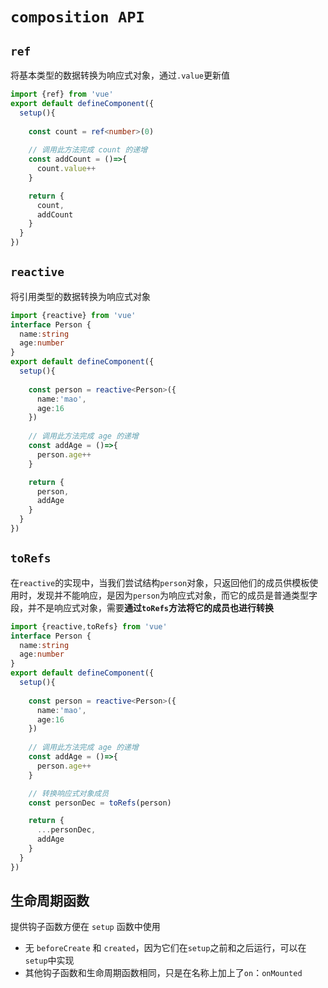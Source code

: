 # `composition API`

## `ref`
将基本类型的数据转换为响应式对象，通过`.value`更新值
```typescript
import {ref} from 'vue'
export default defineComponent({
  setup(){
    
    const count = ref<number>(0)
    
    // 调用此方法完成 count 的递增
    const addCount = ()=>{
      count.value++
    }

    return {
      count,
      addCount
    }
  }
})
```

## `reactive`
将引用类型的数据转换为响应式对象
```typescript
import {reactive} from 'vue'
interface Person {
  name:string
  age:number
}
export default defineComponent({
  setup(){
    
    const person = reactive<Person>({
      name:'mao',
      age:16
    })
    
    // 调用此方法完成 age 的递增
    const addAge = ()=>{
      person.age++
    }

    return {
      person,
      addAge
    }
  }
})
```

## `toRefs`
在`reactive`的实现中，当我们尝试结构`person`对象，只返回他们的成员供模板使用时，发现并不能响应，是因为`person`为响应式对象，而它的成员是普通类型字段，并不是响应式对象，需要**通过`toRefs`方法将它的成员也进行转换**
```typescript
import {reactive,toRefs} from 'vue'
interface Person {
  name:string
  age:number
}
export default defineComponent({
  setup(){
    
    const person = reactive<Person>({
      name:'mao',
      age:16
    })
    
    // 调用此方法完成 age 的递增
    const addAge = ()=>{
      person.age++
    }

    // 转换响应式对象成员
    const personDec = toRefs(person)

    return {
      ...personDec,
      addAge
    }
  }
})
```

## 生命周期函数
提供钩子函数方便在 `setup` 函数中使用
- 无 `beforeCreate` 和 `created`，因为它们在`setup`之前和之后运行，可以在`setup`中实现
- 其他钩子函数和生命周期函数相同，只是在名称上加上了`on`：`onMounted`
